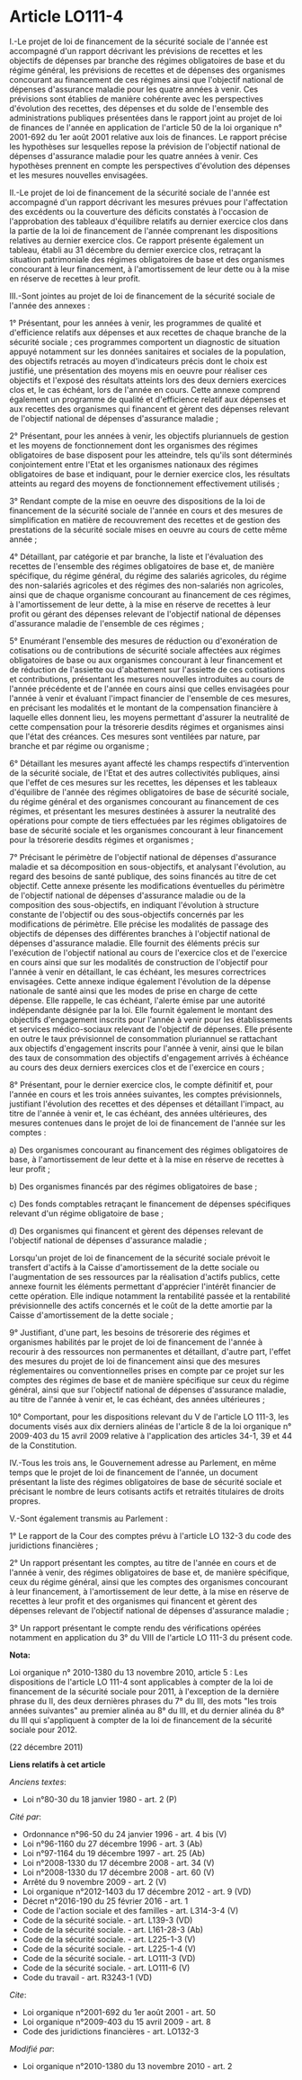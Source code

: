 # Article LO111-4

I.-Le projet de loi de financement de la sécurité sociale de l'année est accompagné d'un rapport décrivant les prévisions de
recettes et les objectifs de dépenses par branche des régimes obligatoires de base et du régime général, les prévisions de
recettes et de dépenses des organismes concourant au financement de ces régimes ainsi que l'objectif national de dépenses
d'assurance maladie pour les quatre années à venir. Ces prévisions sont établies de manière cohérente avec les perspectives
d'évolution des recettes, des dépenses et du solde de l'ensemble des administrations publiques présentées dans le rapport
joint au projet de loi de finances de l'année en application de l'article 50 de la loi organique n° 2001-692 du 1er août 2001
relative aux lois de finances. Le rapport précise les hypothèses sur lesquelles repose la prévision de l'objectif national de
dépenses d'assurance maladie pour les quatre années à venir. Ces hypothèses prennent en compte les perspectives d'évolution
des dépenses et les mesures nouvelles envisagées.

II.-Le projet de loi de financement de la sécurité sociale de l'année est accompagné d'un rapport décrivant les mesures
prévues pour l'affectation des excédents ou la couverture des déficits constatés à l'occasion de l'approbation des tableaux
d'équilibre relatifs au dernier exercice clos dans la partie de la loi de financement de l'année comprenant les dispositions
relatives au dernier exercice clos. Ce rapport présente également un tableau, établi au 31 décembre du dernier exercice clos,
retraçant la situation patrimoniale des régimes obligatoires de base et des organismes concourant à leur financement, à
l'amortissement de leur dette ou à la mise en réserve de recettes à leur profit.

III.-Sont jointes au projet de loi de financement de la sécurité sociale de l'année des annexes : 

1° Présentant, pour les années à venir, les programmes de qualité et d'efficience relatifs aux dépenses et aux recettes de
chaque branche de la sécurité sociale ; ces programmes comportent un diagnostic de situation appuyé notamment sur les données
sanitaires et sociales de la population, des objectifs retracés au moyen d'indicateurs précis dont le choix est justifié, une
présentation des moyens mis en oeuvre pour réaliser ces objectifs et l'exposé des résultats atteints lors des deux derniers
exercices clos et, le cas échéant, lors de l'année en cours. Cette annexe comprend également un programme de qualité et
d'efficience relatif aux dépenses et aux recettes des organismes qui financent et gèrent des dépenses relevant de l'objectif
national de dépenses d'assurance maladie ; 

2° Présentant, pour les années à venir, les objectifs pluriannuels de gestion et les moyens de fonctionnement dont les
organismes des régimes obligatoires de base disposent pour les atteindre, tels qu'ils sont déterminés conjointement entre
l'Etat et les organismes nationaux des régimes obligatoires de base et indiquant, pour le dernier exercice clos, les
résultats atteints au regard des moyens de fonctionnement effectivement utilisés ; 

3° Rendant compte de la mise en oeuvre des dispositions de la loi de financement de la sécurité sociale de l'année en cours
et des mesures de simplification en matière de recouvrement des recettes et de gestion des prestations de la sécurité sociale
mises en oeuvre au cours de cette même année ; 

4° Détaillant, par catégorie et par branche, la liste et l'évaluation des recettes de l'ensemble des régimes obligatoires de
base et, de manière spécifique, du régime général, du régime des salariés agricoles, du régime des non-salariés agricoles et
des régimes des non-salariés non agricoles, ainsi que de chaque organisme concourant au financement de ces régimes, à
l'amortissement de leur dette, à la mise en réserve de recettes à leur profit ou gérant des dépenses relevant de l'objectif
national de dépenses d'assurance maladie de l'ensemble de ces régimes ; 

5° Enumérant l'ensemble des mesures de réduction ou d'exonération de cotisations ou de contributions de sécurité sociale
affectées aux régimes obligatoires de base ou aux organismes concourant à leur financement et de réduction de l'assiette ou
d'abattement sur l'assiette de ces cotisations et contributions, présentant les mesures nouvelles introduites au cours de
l'année précédente et de l'année en cours ainsi que celles envisagées pour l'année à venir et évaluant l'impact financier de
l'ensemble de ces mesures, en précisant les modalités et le montant de la compensation financière à laquelle elles donnent
lieu, les moyens permettant d'assurer la neutralité de cette compensation pour la trésorerie desdits régimes et organismes
ainsi que l'état des créances. Ces mesures sont ventilées par nature, par branche et par régime ou organisme ; 

6° Détaillant les mesures ayant affecté les champs respectifs d'intervention de la sécurité sociale, de l'Etat et des autres
collectivités publiques, ainsi que l'effet de ces mesures sur les recettes, les dépenses et les tableaux d'équilibre de
l'année des régimes obligatoires de base de sécurité sociale, du régime général et des organismes concourant au financement
de ces régimes, et présentant les mesures destinées à assurer la neutralité des opérations pour compte de tiers effectuées
par les régimes obligatoires de base de sécurité sociale et les organismes concourant à leur financement pour la trésorerie
desdits régimes et organismes ; 

7° Précisant le périmètre de l'objectif national de dépenses d'assurance maladie et sa décomposition en sous-objectifs, et
analysant l'évolution, au regard des besoins de santé publique, des soins financés au titre de cet objectif. Cette annexe
présente les modifications éventuelles du périmètre de l'objectif national de dépenses d'assurance maladie ou de la
composition des sous-objectifs, en indiquant l'évolution à structure constante de l'objectif ou des sous-objectifs concernés
par les modifications de périmètre. Elle précise les modalités de passage des objectifs de dépenses des différentes branches
à l'objectif national de dépenses d'assurance maladie. Elle fournit des éléments précis sur l'exécution de l'objectif
national au cours de l'exercice clos et de l'exercice en cours ainsi que sur les modalités de construction de l'objectif pour
l'année à venir en détaillant, le cas échéant, les mesures correctrices envisagées. Cette annexe indique également
l'évolution de la dépense nationale de santé ainsi que les modes de prise en charge de cette dépense. Elle rappelle, le cas
échéant, l'alerte émise par une autorité indépendante désignée par la loi. Elle fournit également le montant des objectifs
d'engagement inscrits pour l'année à venir pour les établissements et services médico-sociaux relevant de l'objectif de
dépenses. Elle présente en outre le taux prévisionnel de consommation pluriannuel se rattachant aux objectifs d'engagement
inscrits pour l'année à venir, ainsi que le bilan des taux de consommation des objectifs d'engagement arrivés à échéance au
cours des deux derniers exercices clos et de l'exercice en cours ; 

8° Présentant, pour le dernier exercice clos, le compte définitif et, pour l'année en cours et les trois années suivantes,
les comptes prévisionnels, justifiant l'évolution des recettes et des dépenses et détaillant l'impact, au titre de l'année à
venir et, le cas échéant, des années ultérieures, des mesures contenues dans le projet de loi de financement de l'année sur
les comptes : 

a) Des organismes concourant au financement des régimes obligatoires de base, à l'amortissement de leur dette et à la mise en
réserve de recettes à leur profit ; 

b) Des organismes financés par des régimes obligatoires de base ; 

c) Des fonds comptables retraçant le financement de dépenses spécifiques relevant d'un régime obligatoire de base ; 

d) Des organismes qui financent et gèrent des dépenses relevant de l'objectif national de dépenses d'assurance maladie ; 

Lorsqu'un projet de loi de financement de la sécurité sociale prévoit le transfert d'actifs à la Caisse d'amortissement de la
dette sociale ou l'augmentation de ses ressources par la réalisation d'actifs publics, cette annexe fournit les éléments
permettant d'apprécier l'intérêt financier de cette opération. Elle indique notamment la rentabilité passée et la rentabilité
prévisionnelle des actifs concernés et le coût de la dette amortie par la Caisse d'amortissement de la dette sociale ;

9° Justifiant, d'une part, les besoins de trésorerie des régimes et organismes habilités par le projet de loi de financement
de l'année à recourir à des ressources non permanentes et détaillant, d'autre part, l'effet des mesures du projet de loi de
financement ainsi que des mesures réglementaires ou conventionnelles prises en compte par ce projet sur les comptes des
régimes de base et de manière spécifique sur ceux du régime général, ainsi que sur l'objectif national de dépenses
d'assurance maladie, au titre de l'année à venir et, le cas échéant, des années ultérieures ; 

10° Comportant, pour les dispositions relevant du V de l'article LO 111-3, les documents visés aux dix derniers alinéas de
l'article 8 de la loi organique n° 2009-403 du 15 avril 2009 relative à l'application des articles 34-1, 39 et 44 de la
Constitution. 

IV.-Tous les trois ans, le Gouvernement adresse au Parlement, en même temps que le projet de loi de financement de l'année,
un document présentant la liste des régimes obligatoires de base de sécurité sociale et précisant le nombre de leurs
cotisants actifs et retraités titulaires de droits propres.

V.-Sont également transmis au Parlement : 

1° Le rapport de la Cour des comptes prévu à l'article LO 132-3 du code des juridictions financières ; 

2° Un rapport présentant les comptes, au titre de l'année en cours et de l'année à venir, des régimes obligatoires de base
et, de manière spécifique, ceux du régime général, ainsi que les comptes des organismes concourant à leur financement, à
l'amortissement de leur dette, à la mise en réserve de recettes à leur profit et des organismes qui financent et gèrent des
dépenses relevant de l'objectif national de dépenses d'assurance maladie ; 

3° Un rapport présentant le compte rendu des vérifications opérées notamment en application du 3° du VIII de l'article LO
111-3 du présent code.

**Nota:**

Loi organique n° 2010-1380 du 13 novembre 2010, article 5 : Les dispositions de l'article LO 111-4 sont applicables à compter
de la loi de financement de la sécurité sociale pour 2011, à l'exception de la dernière phrase du II, des deux dernières
phrases du 7° du III, des mots "les trois années suivantes" au premier alinéa au 8° du III, et du dernier alinéa du 8° du III
qui s'appliquent à compter de la loi de financement de la sécurité sociale pour 2012.

(22 décembre 2011)

**Liens relatifs à cet article**

_Anciens textes_:

  - Loi n°80-30 du 18 janvier 1980 - art. 2 (P)

_Cité par_:

  - Ordonnance n°96-50 du 24 janvier 1996 - art. 4 bis (V)
  - Loi n°96-1160 du 27 décembre 1996 - art. 3 (Ab)
  - Loi n°97-1164 du 19 décembre 1997 - art. 25 (Ab)
  - Loi n°2008-1330 du 17 décembre 2008 - art. 34 (V)
  - Loi n°2008-1330 du 17 décembre 2008 - art. 60 (V)
  - Arrêté du 9 novembre 2009 - art. 2 (V)
  - Loi organique n°2012-1403 du 17 décembre 2012 - art. 9 (VD)
  - Décret n°2016-190 du 25 février 2016 - art. 1
  - Code de l'action sociale et des familles - art. L314-3-4 (V)
  - Code de la sécurité sociale. - art. L139-3 (VD)
  - Code de la sécurité sociale. - art. L161-28-3 (Ab)
  - Code de la sécurité sociale. - art. L225-1-3 (V)
  - Code de la sécurité sociale. - art. L225-1-4 (V)
  - Code de la sécurité sociale. - art. LO111-3 (VD)
  - Code de la sécurité sociale. - art. LO111-6 (V)
  - Code du travail - art. R3243-1 (VD)

_Cite_:

  - Loi organique n°2001-692 du 1er août 2001 - art. 50
  - Loi organique n°2009-403 du 15 avril 2009 - art. 8
  - Code des juridictions financières - art. LO132-3

_Modifié par_:

  - Loi organique n°2010-1380 du 13 novembre 2010 - art. 2
